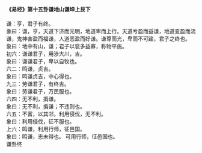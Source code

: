 <font face=微软雅黑>

#### 《易经》第十五卦谦地山谦坤上艮下   

谦：亨，君子有终。   
彖曰：谦，亨，天道下济而光明，地道卑而上行。天道亏盈而益谦，地道变盈而流谦，鬼神害盈而福谦，人道恶盈而好谦。谦尊而光，卑而不可踰，君子之终也。   
象曰：地中有山，谦；君子以裒多益寡，称物平施。   
初六：谦谦君子，用涉大川，吉。   
象曰：谦谦君子，卑以自牧也。   
六二：鸣谦，贞吉。   
象曰：鸣谦贞吉，中心得也。   
九三：劳谦君子，有终吉。   
象曰：劳谦君子，万民服也。   
六四：无不利，撝谦。   
象曰：无不利，撝谦；不违则也。   
六五：不富，以其邻，利用侵伐，无不利。   
象曰：利用侵伐，征不服也。   
上六：鸣谦，利用行师，征邑国。   
象曰：鸣谦，志未得也。 可用行师，征邑国也。   
谦卦终   

</font>
